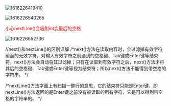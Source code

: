 ![1616226419410](C:%5Cnote%5Cjava%5CUntitled%5Cimg%5C1616226419410.png)

![1616226540265](C:%5Cnote%5Cjava%5CUntitled%5Cimg%5C1616226540265.png)

<font color="red">小心nextLine()会吸附int变量后的空格</font>

![1616226652736](C:%5Cnote%5Cjava%5CUntitled%5Cimg%5C1616226652736.png)

//next()和nextLine()的区别详解
/*next()方法在读取内容时，会过滤掉有效字符前面的无效字符，对输入有效字符之前遇到的空格键、Tab键或Enter键等结束符，next()方法会自动将其过滤掉；只有在读取到有效字符之后，next()方法才将其后的空格键、Tab键或Enter键等视为结束符；所以next()方法不能得到带空格的字符串。
 */

/*nextLine()方法字面上有扫描一整行的意思，它的结束符只能是Enter键，即nextLine()方法返回的是Enter键之前没有被读取的所有字符，它是可以得到带空格的字符串的。
 */

